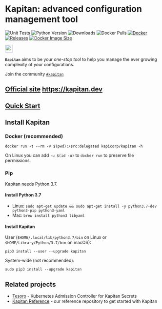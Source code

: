 # Kapitan: advanced configuration management tool

![Unit Tests](https://github.com/kapicorp/kapitan/actions/workflows/test.yml/badge.svg)
![Python Version](https://img.shields.io/github/pipenv/locked/python-version/kapicorp/kapitan.svg)
![Downloads](https://img.shields.io/pypi/dm/kapitan)
![Docker Pulls](https://img.shields.io/docker/pulls/kapicorp/kapitan)
[![Docker](https://github.com/kapicorp/kapitan/workflows/Docker%20Build%20and%20Push/badge.svg)](https://github.com/kapicorp/kapitan/actions?query=workflow%3A%22Docker+Build+and+Push%22)
[![Releases](https://img.shields.io/github/release/kapicorp/kapitan.svg)](https://github.com/kapicorp/kapitan/releases)
[![Docker Image Size](https://img.shields.io/docker/image-size/kapicorp/kapitan/latest.svg)](https://hub.docker.com/r/kapicorp/kapitan)

<img src="docs/images/kapitan_logo.png" width="25">  


**`Kapitan`** aims to be your *one-stop tool* to help you manage the ever growing complexity of your configurations.

Join the community [`#kapitan`](https://kubernetes.slack.com/archives/C981W2HD3)

## [**Official site**](https://kapitan.dev) <https://kapitan.dev>


## [**Quick Start**](https://kapitan.dev/kapitan_overview/#quickstart)

## Install Kapitan

### Docker (recommended)

```shell
docker run -t --rm -v $(pwd):/src:delegated kapicorp/kapitan -h
```

On Linux you can add `-u $(id -u)` to `docker run` to preserve file permissions.

### Pip

Kapitan needs Python 3.7.

#### Install Python 3.7

* Linux: `sudo apt-get update && sudo apt-get install -y python3.7-dev python3-pip python3-yaml`
* Mac: `brew install python3 libyaml`

#### Install Kapitan

User (`$HOME/.local/lib/python3.7/bin` on Linux or `$HOME/Library/Python/3.7/bin` on macOS):

```shell
pip3 install --user --upgrade kapitan
```

System-wide (not recommended):

```shell
sudo pip3 install --upgrade kapitan
```

## Related projects

* [Tesoro](https://github.com/kapicorp/tesoro) - Kubernetes Admission Controller for Kapitan Secrets
* [Kapitan Reference](https://github.com/kapicorp/kapitan-reference) - our reference repository to get started with Kapitan
